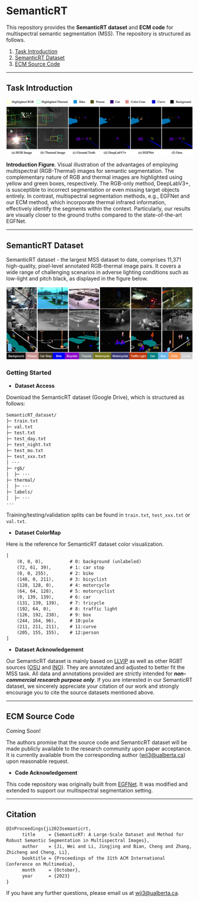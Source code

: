 # SemanticRT
This repository provides the **SemanticRT dataset** and **ECM code** for multispectral semantic segmentation (MSS). The repository is structured as follows.

1. [Task Introduction](#Introduction)
2. [SemanticRT Dataset](#SemanticRT)
3. [ECM Source Code](#ECM—Code)

------

   
## <a name="Introduction"></a>Task Introduction 

![avatar](https://github.com/jiwei0921/SemanticRT/blob/main/intro.png)  

**Introduction Figure**. Visual illustration of the advantages of employing multispectral (RGB-Thermal) images for semantic segmentation. The complementary nature of RGB and thermal images are highlighted using yellow and green boxes, respectively. The RGB-only method, DeepLabV3+, is susceptible to incorrect segmentation or even missing target objects entirely. In contrast, multispectral segmentation methods, e.g., EGFNet and our ECM method, which incorporate thermal infrared information, effectively identify the segments within the context. Particularly, our results are visually closer to the ground truths compared to the state-of-the-art EGFNet.

------

<a name="SemanticRT"></a> 
## <a name="SemanticRT"></a>SemanticRT Dataset

SemanticRT dataset - the largest MSS dataset to date, comprises 11,371 high-quality, pixel-level annotated RGB-thermal image pairs. It covers a wide range of challenging scenarios in adverse lighting conditions such as low-light and pitch black, as displayed in the figure below.

![avatar](https://github.com/jiwei0921/SemanticRT/blob/main/dataset.png)

### Getting Started

+ **Dataset Access**

Download the SemanticRT dataset (Google Drive), which is structured as follows:

```
SemanticRT_dataset/
├─ train.txt
├─ val.txt
├─ test.txt
├─ test_day.txt
├─ test_night.txt
├─ test_mo.txt
├─ test_xxx.txt
│ ···
├─ rgb/
│  ├─ ···
├─ thermal/
│  ├─ ···
├─ labels/
│  ├─ ···
···
```
Training/testing/validation splits can be found in `train.txt`, `test_xxx.txt` or `val.txt`.

+ **Dataset ColorMap**

Here is the reference for SemanticRT dataset color visualization.
```
[
    (0, 0, 0),          # 0: background (unlabeled)
    (72, 61, 39),       # 1: car stop
    (0, 0, 255),        # 2: bike
    (148, 0, 211),      # 3: bicyclist
    (128, 128, 0),      # 4: motorcycle
    (64, 64, 128),      # 5: motorcyclist
    (0, 139, 139),      # 6: car
    (131, 139, 139),    # 7: tricycle
    (192, 64, 0),       # 8: traffic light
    (126, 192, 238),    # 9: box
    (244, 164, 96),     # 10:pole
    (211, 211, 211),    # 11:curve
    (205, 155, 155),    # 12:person
]
```

+ **Dataset Acknowledgement** 

Our SemanticRT dataset is mainly based on [LLVIP](https://github.com/bupt-ai-cz/LLVIP) as well as other RGBT sources ([OSU](https://vcipl-okstate.org/pbvs/bench/) and [INO](https://www.ino.ca/en/technologies/video-analytics-dataset/)). They are annotated and adjusted to better fit the MSS task. All data and annotations provided are strictly intended for ***non-commercial research purpose only***. If you are interested in our SemanticRT dataset, we sincerely appreciate your citation of our work and strongly encourage you to cite the source datasets mentioned above.

------


## <a name="ECM—Code"></a>ECM Source Code


Coming Soon!

The authors promise that the source code and SemanticRT dataset will be made publicly available to the research community upon paper acceptance. It is currently available from the corresponding author (wji3@ualberta.ca) upon reasonable request. 

+ **Code Acknowledgement** 

This code repository was originally built from [EGFNet](https://github.com/shaohuadong2021/egfnet). It was modified and extended to support our multispectral segmentation setting.

------

## Citation

```
@InProceedings{ji2023semanticrt,
      title     = {SemanticRT: A Large-Scale Dataset and Method for Robust Semantic Segmentation in Multispectral Images},
      author    = {Ji, Wei and Li, Jingjing and Bian, Cheng and Zhang, Zhicheng and Cheng, Li},
      booktitle = {Proceedings of the 31th ACM International Conference on Multimedia},
      month     = {October},
      year      = {2023}
}
```

If you have any further questions, please email us at wji3@ualberta.ca.
